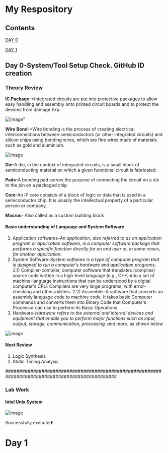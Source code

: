 # My Respository

## Contents

[DAY 0](https://github.com/azrulhakimwahab/sd-training/blob/main/Report.md#day-0)

[DAY 1](https://github.com/azrulhakimwahab/sd-training/blob/main/Report.md#day-1)

## Day 0-System/Tool Setup Check. GitHub ID creation
### Theory Review
**IC Package**-*Integrated circuits are put into protective packages to allow easy handling and assembly onto printed circuit boards and to protect the devices from damage.Exp:

![image](https://user-images.githubusercontent.com/118953938/205211281-f9ea98e9-eef4-45ca-a579-7de14f7eca8b.png)" 

**Wire Bond**-*Wire bonding is the process of creating electrical interconnections between semiconductors (or other integrated circuits) and silicon chips using bonding wires, which are fine wires made of materials such as gold and aluminium.

![image](https://user-images.githubusercontent.com/118953938/205212706-e6191967-6885-41d5-afc3-8751144ab36f.png)

**Die**-A die, in the context of integrated circuits, is a small block of semiconducting material on which a given functional circuit is fabricated.

**Pads**-A bonding pad serves the purpose of connecting the circuit on a die to the pin on a packaged chip

**Core**-An IP core consists of a block of logic or data that is used in a semiconductor chip. It is usually the intellectual property of a particular person or company. 

**Macros**- Also called as a custom building block

#### Basic understanding of Language and System Software

1) Application softwares-*An application, also referred to as an application program or application software, is a computer software package that performs a specific function directly for an end user or, in some cases, for another application.*
2) System Software-*System software is a type of computer program that is designed to run a computer's hardware and application programs.*
    2.1) Compiler-compiler, computer software that translates (compiles) source code written in a high-level language (e.g., C++) into a set of machine-language instructions that can be understood by a digital computer's CPU. Compilers are very large programs, with error-checking and other abilities.
    2.2) Assembler-A software that converts an assembly language code to machine code. It takes basic Computer commands and converts them into Binary Code that Computer's Processor can use to perform its Basic Operations.
3) Hardware-*Hardware refers to the external and internal devices and equipment that enable you to perform major functions such as input, output, storage, communication, processing, and more.* 
as shown below

![image](https://user-images.githubusercontent.com/118953938/205213514-731d48e5-526e-4525-a472-5247fabe5ad9.png)

#### Next Review
1) Logic Synthesis
2) Static Timing Analysis

################################################################################################

### Lab Work

#### Intel Unix System

![image](https://user-images.githubusercontent.com/118953938/205214388-1e25012b-6851-47a6-9b7c-437779e538ab.png)

Successfully executed!


# Day 1
